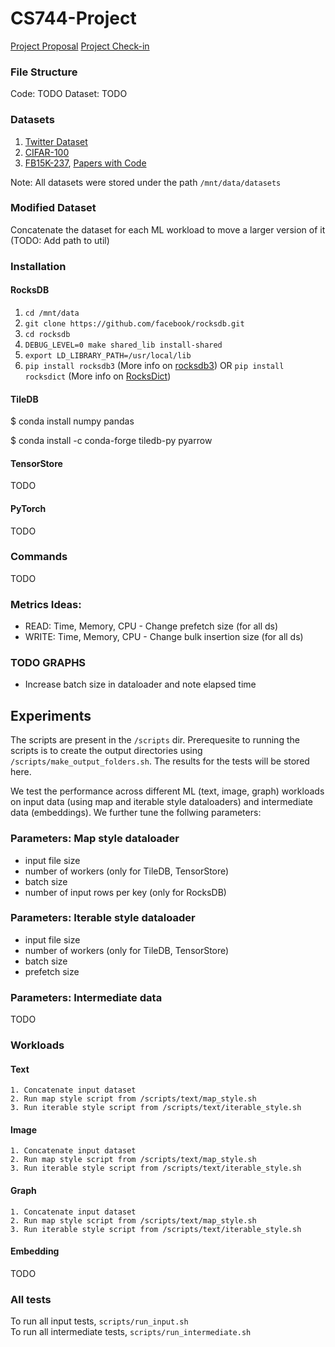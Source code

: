 # CS744-Project

[Project Proposal](https://drive.google.com/drive/u/2/folders/17alBOquTtHBdmi9bu8b_zSJWVMvB24WF)
[Project Check-in](https://docs.google.com/document/d/1ZmUIVHlWYe_GlfWPdzbpVuOkVHCzkgGqR1IKiRh_7Cg/edit#)

### File Structure
Code: TODO 
Dataset: TODO

### Datasets
1. [Twitter Dataset](https://www.kaggle.com/datasets/kazanova/sentiment140)
2. [CIFAR-100](https://www.kaggle.com/datasets/fedesoriano/cifar100)
3. [FB15K-237](https://www.microsoft.com/en-us/download/details.aspx?id=52312), [Papers with Code](https://paperswithcode.com/dataset/fb15k-237)

Note: All datasets were stored under the path `/mnt/data/datasets`

### Modified Dataset
Concatenate the dataset for each ML workload to move a larger version of it (TODO: Add path to util)

### Installation
#### RocksDB
1. `cd /mnt/data`
2. `git clone https://github.com/facebook/rocksdb.git`
3. `cd rocksdb`
4. `DEBUG_LEVEL=0 make shared_lib install-shared`
5. `export LD_LIBRARY_PATH=/usr/local/lib`
6. `pip install rocksdb3` (More info on [rocksdb3](https://pypi.org/project/rocksdb3/)) OR
`pip install rocksdict` (More info on [RocksDict](https://github.com/Congyuwang/RocksDict))

#### TileDB
$ conda install numpy pandas

$ conda install -c conda-forge tiledb-py pyarrow

#### TensorStore
TODO

#### PyTorch
TODO

### Commands
TODO

### Metrics Ideas:
- READ: Time, Memory, CPU - Change prefetch size (for all ds)
- WRITE: Time, Memory, CPU - Change bulk insertion size (for all ds)

### TODO GRAPHS
- Increase batch size in dataloader and note elapsed time

## Experiments
The scripts are present in the `/scripts` dir. Prerequesite to running the scripts is to create the output directories using `/scripts/make_output_folders.sh`. The results for the tests will be stored here.  

We test the performance across different ML (text, image, graph) workloads on input data (using map and iterable style dataloaders) and intermediate data (embeddings). We further tune the follwing parameters: 

### Parameters: Map style dataloader
- input file size
- number of workers (only for TileDB, TensorStore)
- batch size
- number of input rows per key (only for RocksDB)

### Parameters: Iterable style dataloader
- input file size
- number of workers (only for TileDB, TensorStore)
- batch size
- prefetch size

### Parameters: Intermediate data
TODO

### Workloads
#### Text
`1. Concatenate input dataset`  
`2. Run map style script from /scripts/text/map_style.sh`  
`3. Run iterable style script from /scripts/text/iterable_style.sh`  

#### Image
`1. Concatenate input dataset`  
`2. Run map style script from /scripts/text/map_style.sh`  
`3. Run iterable style script from /scripts/text/iterable_style.sh`  

#### Graph
`1. Concatenate input dataset`  
`2. Run map style script from /scripts/text/map_style.sh`  
`3. Run iterable style script from /scripts/text/iterable_style.sh`  

#### Embedding
TODO

### All tests
To run all input tests, `scripts/run_input.sh`  
To run all intermediate tests, `scripts/run_intermediate.sh` 